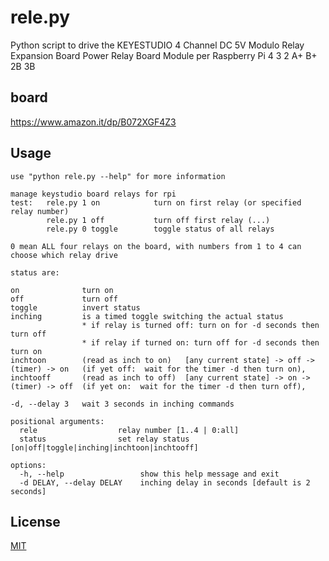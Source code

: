 # rele.py

Python script to drive the KEYESTUDIO 4 Channel DC 5V Modulo Relay Expansion Board Power Relay Board Module per Raspberry Pi 4 3 2 A+ B+ 2B 3B

## board

https://www.amazon.it/dp/B072XGF4Z3

## Usage


```
use "python rele.py --help" for more information

manage keystudio board relays for rpi
test:   rele.py 1 on            turn on first relay (or specified relay number)
        rele.py 1 off           turn off first relay (...)
        rele.py 0 toggle        toggle status of all relays

0 mean ALL four relays on the board, with numbers from 1 to 4 can choose which relay drive

status are:

on              turn on 
off             turn off
toggle          invert status
inching         is a timed toggle switching the actual status
                * if relay is turned off: turn on for -d seconds then turn off
                * if relay if turned on: turn off for -d seconds then turn on
inchtoon        (read as inch to on)   [any current state] -> off -> (timer) -> on   (if yet off:  wait for the timer -d then turn on),
inchtooff       (read as inch to off)  [any current state] -> on ->  (timer) -> off  (if yet on:  wait for the timer -d then turn off),

-d, --delay 3   wait 3 seconds in inching commands

positional arguments:
  rele                  relay number [1..4 | 0:all]
  status                set relay status [on|off|toggle|inching|inchtoon|inchtooff]

options:
  -h, --help                 show this help message and exit
  -d DELAY, --delay DELAY    inching delay in seconds [default is 2 seconds]

```


## License

[MIT](https://choosealicense.com/licenses/mit/)
